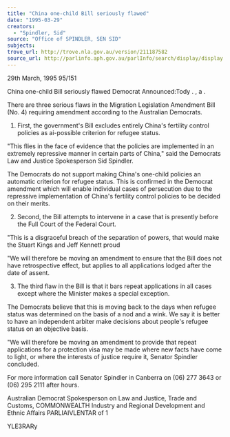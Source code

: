 ```yaml
---
title: "China one-child Bill seriously flawed"
date: "1995-03-29"
creators:
  - "Spindler, Sid"
source: "Office of SPINDLER, SEN SID"
subjects:
trove_url: http://trove.nla.gov.au/version/211187582
source_url: http://parlinfo.aph.gov.au/parlInfo/search/display/display.w3p;query=Id%3A%22media/pressrel/2908111%22
---
```


 29th March, 1995 95/151

 China one-child Bill seriously flawed Democrat Announced:Tody . , a . 

 There are three serious flaws in the Migration Legislation Amendment Bill (No. 4) requiring amendment according to the Australian Democrats.

 1. First, the government's Bill excludes entirely China's fertility control policies as ai-possible criterion for refugee status.

 "This flies in the face of evidence that the policies are implemented in an extremely repressive manner in certain parts of China," said the Democrats Law and Justice Spokesperson Sid Spindler.

 The Democrats do not support making China's one-child policies an automatic criterion for refugee status. This is confirmed in the Democrat amendment which will enable individual cases of persecution due to the repressive implementation of China's fertility control policies to be decided on their merits.

 2. Second, the Bill attempts to intervene in a case that is presently before the Full Court of the Federal Court.

 "This is a disgraceful breach of the separation of powers, that would make the Stuart Kings and Jeff Kennett proud

 "We will therefore be moving an amendment to ensure that the Bill does not have retrospective effect, but applies to all applications lodged after the date of assent.

 3. The third flaw in the Bill is that it bars repeat applications in all cases except where the Minister makes a special exception.

 The Democrats believe that this is moving back to the days when refugee status was determined on the basis of a nod and a wink. We say it is better to have an independent arbiter make decisions about people's refugee status on an objective basis.

 "We will therefore be moving an amendment to provide that repeat applications for a protection visa may be made where new facts have come to light, or where the interests of justice require it, Senator Spindler concluded.

 For more information call Senator Spindler in Canberra on (06) 277 3643 or (06) 295 2111 after hours.

 Australian Democrat Spokesperson on Law and Justice, Trade and Customs, COMMONWEALTH Industry and Regional Development and Ethnic Affairs PARLIAIVLENTAR of 1

 YLE3RARy

